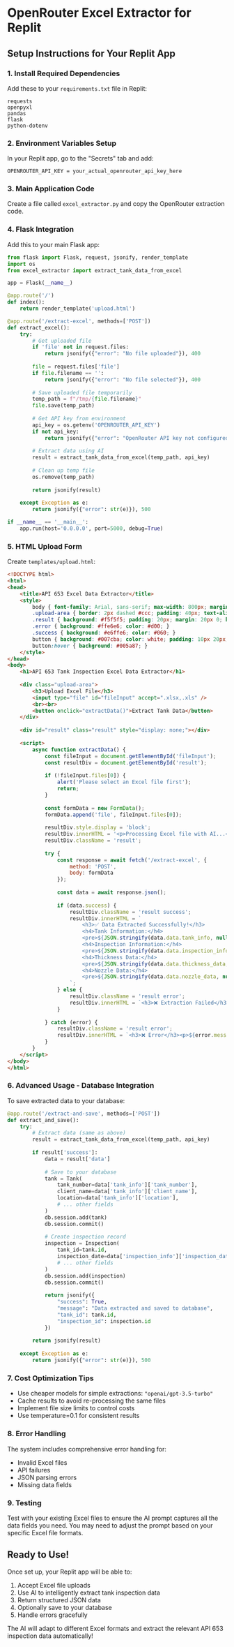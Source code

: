 # OpenRouter Excel Extractor for Replit

## Setup Instructions for Your Replit App

### 1. Install Required Dependencies

Add these to your `requirements.txt` file in Replit:

```
requests
openpyxl
pandas
flask
python-dotenv
```

### 2. Environment Variables Setup

In your Replit app, go to the "Secrets" tab and add:

```
OPENROUTER_API_KEY = your_actual_openrouter_api_key_here
```

### 3. Main Application Code

Create a file called `excel_extractor.py` and copy the OpenRouter extraction code.

### 4. Flask Integration

Add this to your main Flask app:

```python
from flask import Flask, request, jsonify, render_template
import os
from excel_extractor import extract_tank_data_from_excel

app = Flask(__name__)

@app.route('/')
def index():
    return render_template('upload.html')

@app.route('/extract-excel', methods=['POST'])
def extract_excel():
    try:
        # Get uploaded file
        if 'file' not in request.files:
            return jsonify({"error": "No file uploaded"}), 400
        
        file = request.files['file']
        if file.filename == '':
            return jsonify({"error": "No file selected"}), 400
        
        # Save uploaded file temporarily
        temp_path = f"/tmp/{file.filename}"
        file.save(temp_path)
        
        # Get API key from environment
        api_key = os.getenv('OPENROUTER_API_KEY')
        if not api_key:
            return jsonify({"error": "OpenRouter API key not configured"}), 500
        
        # Extract data using AI
        result = extract_tank_data_from_excel(temp_path, api_key)
        
        # Clean up temp file
        os.remove(temp_path)
        
        return jsonify(result)
        
    except Exception as e:
        return jsonify({"error": str(e)}), 500

if __name__ == '__main__':
    app.run(host='0.0.0.0', port=5000, debug=True)
```

### 5. HTML Upload Form

Create `templates/upload.html`:

```html
<!DOCTYPE html>
<html>
<head>
    <title>API 653 Excel Data Extractor</title>
    <style>
        body { font-family: Arial, sans-serif; max-width: 800px; margin: 0 auto; padding: 20px; }
        .upload-area { border: 2px dashed #ccc; padding: 40px; text-align: center; margin: 20px 0; }
        .result { background: #f5f5f5; padding: 20px; margin: 20px 0; border-radius: 5px; }
        .error { background: #ffe6e6; color: #d00; }
        .success { background: #e6ffe6; color: #060; }
        button { background: #007cba; color: white; padding: 10px 20px; border: none; border-radius: 5px; cursor: pointer; }
        button:hover { background: #005a87; }
    </style>
</head>
<body>
    <h1>API 653 Tank Inspection Excel Data Extractor</h1>
    
    <div class="upload-area">
        <h3>Upload Excel File</h3>
        <input type="file" id="fileInput" accept=".xlsx,.xls" />
        <br><br>
        <button onclick="extractData()">Extract Tank Data</button>
    </div>
    
    <div id="result" class="result" style="display: none;"></div>
    
    <script>
        async function extractData() {
            const fileInput = document.getElementById('fileInput');
            const resultDiv = document.getElementById('result');
            
            if (!fileInput.files[0]) {
                alert('Please select an Excel file first');
                return;
            }
            
            const formData = new FormData();
            formData.append('file', fileInput.files[0]);
            
            resultDiv.style.display = 'block';
            resultDiv.innerHTML = '<p>Processing Excel file with AI...</p>';
            resultDiv.className = 'result';
            
            try {
                const response = await fetch('/extract-excel', {
                    method: 'POST',
                    body: formData
                });
                
                const data = await response.json();
                
                if (data.success) {
                    resultDiv.className = 'result success';
                    resultDiv.innerHTML = `
                        <h3>✅ Data Extracted Successfully!</h3>
                        <h4>Tank Information:</h4>
                        <pre>${JSON.stringify(data.data.tank_info, null, 2)}</pre>
                        <h4>Inspection Information:</h4>
                        <pre>${JSON.stringify(data.data.inspection_info, null, 2)}</pre>
                        <h4>Thickness Data:</h4>
                        <pre>${JSON.stringify(data.data.thickness_data, null, 2)}</pre>
                        <h4>Nozzle Data:</h4>
                        <pre>${JSON.stringify(data.data.nozzle_data, null, 2)}</pre>
                    `;
                } else {
                    resultDiv.className = 'result error';
                    resultDiv.innerHTML = `<h3>❌ Extraction Failed</h3><p>${data.error}</p>`;
                }
                
            } catch (error) {
                resultDiv.className = 'result error';
                resultDiv.innerHTML = `<h3>❌ Error</h3><p>${error.message}</p>`;
            }
        }
    </script>
</body>
</html>
```

### 6. Advanced Usage - Database Integration

To save extracted data to your database:

```python
@app.route('/extract-and-save', methods=['POST'])
def extract_and_save():
    try:
        # Extract data (same as above)
        result = extract_tank_data_from_excel(temp_path, api_key)
        
        if result['success']:
            data = result['data']
            
            # Save to your database
            tank = Tank(
                tank_number=data['tank_info']['tank_number'],
                client_name=data['tank_info']['client_name'],
                location=data['tank_info']['location'],
                # ... other fields
            )
            db.session.add(tank)
            db.session.commit()
            
            # Create inspection record
            inspection = Inspection(
                tank_id=tank.id,
                inspection_date=data['inspection_info']['inspection_date'],
                # ... other fields
            )
            db.session.add(inspection)
            db.session.commit()
            
            return jsonify({
                "success": True,
                "message": "Data extracted and saved to database",
                "tank_id": tank.id,
                "inspection_id": inspection.id
            })
        
        return jsonify(result)
        
    except Exception as e:
        return jsonify({"error": str(e)}), 500
```

### 7. Cost Optimization Tips

- Use cheaper models for simple extractions: `"openai/gpt-3.5-turbo"`
- Cache results to avoid re-processing the same files
- Implement file size limits to control costs
- Use temperature=0.1 for consistent results

### 8. Error Handling

The system includes comprehensive error handling for:
- Invalid Excel files
- API failures
- JSON parsing errors
- Missing data fields

### 9. Testing

Test with your existing Excel files to ensure the AI prompt captures all the data fields you need. You may need to adjust the prompt based on your specific Excel file formats.

## Ready to Use!

Once set up, your Replit app will be able to:
1. Accept Excel file uploads
2. Use AI to intelligently extract tank inspection data
3. Return structured JSON data
4. Optionally save to your database
5. Handle errors gracefully

The AI will adapt to different Excel formats and extract the relevant API 653 inspection data automatically!

